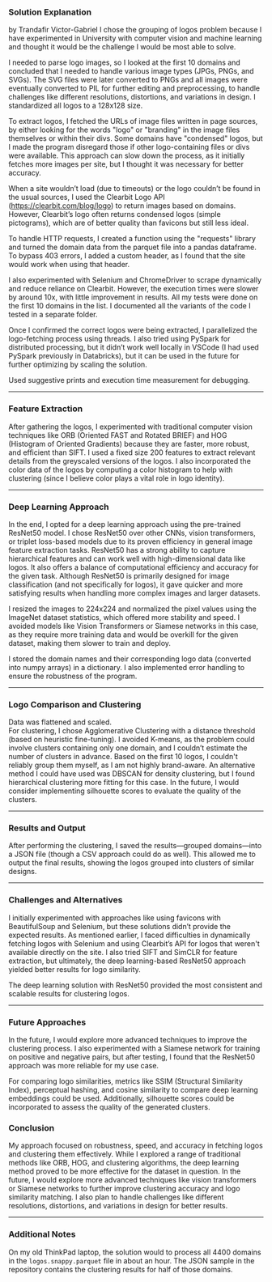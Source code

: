 ### Solution Explanation
by Trandafir Victor-Gabriel
I chose the grouping of logos problem because I have experimented in University with computer vision and machine learning and thought it would be the challenge I would be most able to solve.

I needed to parse logo images, so I looked at the first 10 domains and concluded that I needed to handle various image types (JPGs, PNGs, and SVGs). The SVG files were later converted to PNGs and all images were eventually converted to PIL for further editing and preprocessing, to handle challenges like different resolutions, distortions, and variations in design. I standardized all logos to a 128x128 size.

To extract logos, I fetched the URLs of image files written in page sources, by either looking for the words "logo" or "branding" in the image files themselves or within their divs. Some domains have "condensed" logos, but I made the program disregard those if other logo-containing files or divs were available. This approach can slow down the process, as it initially fetches more images per site, but I thought it was necessary for better accuracy.

When a site wouldn’t load (due to timeouts) or the logo couldn’t be found in the usual sources, I used the Clearbit Logo API (https://clearbit.com/blog/logo) to return images based on domains. However, Clearbit’s logo often returns condensed logos (simple pictograms), which are of better quality than favicons but still less ideal.

To handle HTTP requests, I created a function using the "requests" library and turned the domain data from the parquet file into a pandas dataframe. To bypass 403 errors, I added a custom header, as I found that the site would work when using that header.

I also experimented with Selenium and ChromeDriver to scrape dynamically and reduce reliance on Clearbit. However, the execution times were slower by around 10x, with little improvement in results. All my tests were done on the first 10 domains in the list. I documented all the variants of the code I tested in a separate folder.

Once I confirmed the correct logos were being extracted, I parallelized the logo-fetching process using threads. I also tried using PySpark for distributed processing, but it didn’t work well locally in VSCode (I had used PySpark previously in Databricks), but it can be used in the future for further optimizing by scaling the solution.

Used suggestive prints and execution time measurement for debugging.

---

### Feature Extraction

After gathering the logos, I experimented with traditional computer vision techniques like ORB (Oriented FAST and Rotated BRIEF) and HOG (Histogram of Oriented Gradients) because they are faster, more robust, and efficient than SIFT. I used a fixed size 200 features to extract relevant details from the greyscaled versions of the logos. I also incorporated the color data of the logos by computing a color histogram to help with clustering (since I believe color plays a vital role in logo identity).

---

### Deep Learning Approach

In the end, I opted for a deep learning approach using the pre-trained ResNet50 model. I chose ResNet50 over other CNNs, vision transformers, or triplet loss-based models due to its proven efficiency in general image feature extraction tasks. ResNet50 has a strong ability to capture hierarchical features and can work well with high-dimensional data like logos. It also offers a balance of computational efficiency and accuracy for the given task. Although ResNet50 is primarily designed for image classification (and not specifically for logos), it gave quicker and more satisfying results when handling more complex images and larger datasets.

I resized the images to 224x224 and normalized the pixel values using the ImageNet dataset statistics, which offered more stability and speed. I avoided models like Vision Transformers or Siamese networks in this case, as they require more training data and would be overkill for the given dataset, making them slower to train and deploy.

I stored the domain names and their corresponding logo data (converted into numpy arrays) in a dictionary. I also implemented error handling to ensure the robustness of the program.

---

### Logo Comparison and Clustering

Data was flattened and scaled.  
For clustering, I chose Agglomerative Clustering with a distance threshold (based on heuristic fine-tuning). I avoided K-means, as the problem could involve clusters containing only one domain, and I couldn’t estimate the number of clusters in advance. Based on the first 10 logos, I couldn't reliably group them myself, as I am not highly brand-aware. An alternative method I could have used was DBSCAN for density clustering, but I found hierarchical clustering more fitting for this case. In the future, I would consider implementing silhouette scores to evaluate the quality of the clusters.

---

### Results and Output

After performing the clustering, I saved the results—grouped domains—into a JSON file (though a CSV approach could do as well). This allowed me to output the final results, showing the logos grouped into clusters of similar designs.

---

### Challenges and Alternatives

I initially experimented with approaches like using favicons with BeautifulSoup and Selenium, but these solutions didn’t provide the expected results. As mentioned earlier, I faced difficulties in dynamically fetching logos with Selenium and using Clearbit’s API for logos that weren't available directly on the site. I also tried SIFT and SimCLR for feature extraction, but ultimately, the deep learning-based ResNet50 approach yielded better results for logo similarity.

The deep learning solution with ResNet50 provided the most consistent and scalable results for clustering logos.

---

### Future Approaches

In the future, I would explore more advanced techniques to improve the clustering process. I also experimented with a Siamese network for training on positive and negative pairs, but after testing, I found that the ResNet50 approach was more reliable for my use case.

For comparing logo similarities, metrics like SSIM (Structural Similarity Index), perceptual hashing, and cosine similarity to compare deep learning embeddings could be used. Additionally, silhouette scores could be incorporated to assess the quality of the generated clusters.

### Conclusion

My approach focused on robustness, speed, and accuracy in fetching logos and clustering them effectively. While I explored a range of traditional methods like ORB, HOG, and clustering algorithms, the deep learning method proved to be more effective for the dataset in question. In the future, I would explore more advanced techniques like vision transformers or Siamese networks to further improve clustering accuracy and logo similarity matching. I also plan to handle challenges like different resolutions, distortions, and variations in design for better results.

---

### Additional Notes

On my old ThinkPad laptop, the solution would to process all 4400 domains in the `logos.snappy.parquet` file in about an hour. The JSON sample in the repository contains the clustering results for half of those domains.

